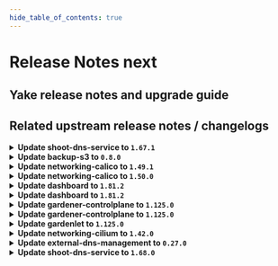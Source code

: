 ```yaml
---
hide_table_of_contents: true
---
```


# Release Notes next

## Yake release notes and upgrade guide

## Related upstream release notes / changelogs


<details>
<summary><b>Update shoot-dns-service to <code>1.67.1</code></b></summary>

# [gardener/gardener-extension-shoot-dns-service]

## 🐛 Bug Fixes

- `[OPERATOR]` Update CRD for `DNSEntry` (missing field `.status.dnsName`) (cherry-picking of #517) by @MartinWeindel [#520]


</details>

<details>
<summary><b>Update backup-s3 to <code>0.8.0</code></b></summary>

## General Changes

* improve resource naming of chart by using fullname rather than the static gardener-extension-backup-s3 (#18) @nschad
* Harden deployment to comply with pod security standard "restricted" (#19) @MichaelEischer


</details>

<details>
<summary><b>Update networking-calico to <code>1.49.1</code></b></summary>

# [gardener/gardener-extension-networking-calico]

## ⚠️ Breaking Changes

- `[OPERATOR]` `networking-calico` no longer supports Shoots with Кubernetes version <= 1.28. by @RadaBDimitrova [#684]
## 🏃 Others

- `[OPERATOR]` Admission controller and reconciliation now check the content of the networking provider configuration for validity and report problems. by @DockToFuture [#669]
- `[OPERATOR]` Enable the `usePodCidr` option for `ipam.cidr` during input validation. by @DockToFuture [#690]
- `[OPERATOR]` export testresults as inlined ocm-resource by @heldkat [#686]
- `[OPERATOR]` Fixes a bug in Prometheus ScrapeConfigs that prevented Calico metrics from being collected. by @rickardsjp [#692]


</details>

<details>
<summary><b>Update networking-calico to <code>1.50.0</code></b></summary>

# [gardener/gardener-extension-networking-calico]

## ⚠️ Breaking Changes

- `[OPERATOR]` `networking-calico` no longer supports Shoots with Кubernetes version <= 1.28. by @RadaBDimitrova [#684]
## 🏃 Others

- `[OPERATOR]` Fixes a bug in Prometheus ScrapeConfigs that prevented Calico metrics from being collected. by @rickardsjp [#692]
- `[OPERATOR]` Admission controller and reconciliation now check the content of the networking provider configuration for validity and report problems. by @DockToFuture [#669]
- `[OPERATOR]` Enable the `usePodCidr` option for `ipam.cidr` during input validation. by @DockToFuture [#690]
- `[OPERATOR]` export testresults as inlined ocm-resource by @heldkat [#686]


</details>

<details>
<summary><b>Update dashboard to <code>1.81.2</code></b></summary>

# [gardener/dashboard]

## 🐛 Bug Fixes

- `[USER]` Fixes the sync back of changes from the ui to the shoot editor in the worker dialog by @gardener-github-actions[bot] [#2545]
- `[USER]` Improves usability of the select dialog in the worker group for "Additional OCI Runtimes" by @gardener-github-actions[bot] [#2554]


</details>

<details>
<summary><b>Update dashboard to <code>1.81.2</code></b></summary>

# [gardener/dashboard]

## 🐛 Bug Fixes

- `[USER]` Fixes the sync back of changes from the ui to the shoot editor in the worker dialog by @gardener-github-actions[bot] [#2545]
- `[USER]` Improves usability of the select dialog in the worker group for "Additional OCI Runtimes" by @gardener-github-actions[bot] [#2554]


</details>

<details>
<summary><b>Update gardener-controlplane to <code>1.125.0</code></b></summary>

# [gardener/gardener]

## ⚠️ Breaking Changes

- `[OPERATOR]` `spec.addons.nginxIngress.loadBalancerSourceRanges` are now validated as CIDRs. by @ScheererJ [#12539]
- `[OPERATOR]` `spec.addons.nginxIngress.config` is now validated as conforming to config map data rules. by @ScheererJ [#12539]
- `[OPERATOR]` `spec.systemComponents.coreDNS.rewriting.commonSuffixes` are now validated against DNS rules. by @ScheererJ [#12539]
- `[OPERATOR]` The `UseNamespacedCloudProfile` feature gate has been graduated to GA and is locked to `true`.  by @LucaBernstein [#12620]
- `[OPERATOR]` `spec.networking.type` is now validated as being a label name. by @ScheererJ [#12539]
- `[OPERATOR]` All annotations of `kube-apiserver` service in the shoot control planes will be replaced by the minimum required set of annotations. Manually added annotations will be removed. by @ScheererJ [#12630]
- `[OPERATOR]` The name of `ExposureClass` resources is now properly checked to be compliant to the DNS label rules. by @ScheererJ [#12539]
- `[USER]` Setting shoot's `.spec.providers.workers[].{maxSurge, maxUnavailable}` will be denied in future versions of Gardener for workers with updateStrategy `ManualInPlaceUpdate`. Users should unset these values with this version of Gardener. by @acumino [#12607]
## ✨ New Features

- `[USER]` The Shoot resource does now support configuring the global maximum allowed resources the vpa-recommender can recommend for a container. The corresponding upstream configuration option solves a known limitation of vpa-recommender where it can make a Pod unschedulable by recommending resource requests more than largest Node's allocatable. For more details, see [Specifying global maximum allowed resources to prevent pods from being unschedulable](https://github.com/kubernetes/autoscaler/blob/master/vertical-pod-autoscaler/docs/examples.md#specifying-global-maximum-allowed-resources-to-prevent-pods-from-being-unschedulable). by @ialidzhikov [#12481]
- `[OPERATOR]` The Seed and Garden resources do now support configuring the global maximum allowed resources the vpa-recommender can recommend for a container. The corresponding upstream configuration option solves a known limitation of vpa-recommender where it can make a Pod unschedulable by recommending resource requests more than largest Node's allocatable. For more details, see [Specifying global maximum allowed resources to prevent pods from being unschedulable](https://github.com/kubernetes/autoscaler/blob/master/vertical-pod-autoscaler/docs/examples.md#specifying-global-maximum-allowed-resources-to-prevent-pods-from-being-unschedulable). by @ialidzhikov [#12481]
## 🐛 Bug Fixes

- `[OPERATOR]` Fixed local `gardenadm` development setup for non-amd64 systems. by @ScheererJ [#12619]
- `[OPERATOR]` A bug which could cause istio service and workload dashboards to show "many-to-many matching errors" after kube-apiserver pods were rolling has been fixed.  by @oliver-goetz [#12635]
- `[OPERATOR]` Fix cluster-autoscaler specific annotations on machine deployment upon update in worker specific cluster autoscaler options. by @takoverflow [#12548]
- `[OPERATOR]` Seed registration was fixed for `ManagedSeed`s with seed templates configuring `spec.resources`. by @timuthy [#12652]
- `[OPERATOR]` Fixed a bug in the cluster overview dashboard that showed `cluster-autoscaler` as down when not deployed. by @rickardsjp [#12654]
- `[OPERATOR]` A bug which was causing the `gardener-node-agent` to enter crash-loop when its config was updated with breaking changes was fixed. by @AleksandarSavchev [#12589]
- `[USER]` The Kubernetes feature gate `ValidatingAdmissionPolicy` is now marked as removed in Kubernetes 1.32. Previously, it was possible to upgrade a Shoot cluster to Kubernetes 1.32 with this feature gate enabled, which resulted in kube-apiserver failing to start due to an unrecognized feature gate. by @marc1404 [#12643]
## 🏃 Others

- `[DEPENDENCY]` The following dependencies have been updated:  
  - `gardener/vpn2` from `0.40.0` to `0.41.0`. [Release Notes](https://redirect.github.com/gardener/vpn2/releases/tag/0.41.0) by @gardener-ci-robot [#12675]
- `[DEPENDENCY]` The following dependencies have been updated:  
  - `gardener/dashboard` from `1.81.0` to `1.81.1`. [Release Notes](https://redirect.github.com/gardener/dashboard/releases/tag/1.81.1) by @gardener-ci-robot [#12616]
- `[DEPENDENCY]` The following dependencies have been updated:  
  - `gcr.io/istio-release/pilot` from `1.25.3` to `1.25.4`.   
  - `gcr.io/istio-release/proxyv2` from `1.25.3` to `1.25.4`.   
  - `istio.io/api` from `v1.25.3` to `v1.25.4`.  by @gardener-ci-robot [#12655]
- `[DEPENDENCY]` The following dependencies have been updated:  
  - `envoyproxy/envoy` from `v1.34.3` to `v1.35.0`. [Release Notes](https://redirect.github.com/envoyproxy/envoy/releases/tag/v1.35.0) by @gardener-ci-robot [#12598]
- `[USER]` Updates to `spec.networking.ipFamiles` are now validated. by @axel7born [#12523]
- `[DEVELOPER]` migrate CICD-Pipeline to GitHub-Actions by @ccwienk [#12592]
- `[DEVELOPER]` The hostname of provider-local `Machines`/`Nodes` can be resolved via DNS, similar to typical cloud infrastructure environments. This allows connecting from a `Bastion` to a `Node` via its hostname. by @timebertt [#12657]
- `[DEVELOPER]` `DNSRecord` may now use non-canonical IPv6 addresses. by @ScheererJ [#12667]
- `[OPERATOR]` Adds machine capability based image defaulting to Shoots created with Cloudprofiles using Capabilities. by @Roncossek [#12529]
- `[OPERATOR]` The Shoot Prometheus RBAC is now restricted to the control-plane and the garden namespace. by @chrkl [#12264]
- `[OPERATOR]` A new validation for the following `(Namespaced)CloudProfile` fields has been added, ensuring qualified names:  
  - `.spec.machineImages[].name`  
  - `.spec.machineImages[].versions[].cri[].containerRuntimes[].type`  
  - `.spec.machineTypes[].name`  
  - `.spec.capabilities.name`  
  - `.spec.capabilities.values`  
  - `.spec.volumeTypes[].class`  
  - `.spec.volumeTypes[].name` by @LucaBernstein [#12666]
- `[OPERATOR]` The `gardener-node-agent` now has a `--config-dir` flag that is used to find the config file instead of a `--config` flag. by @AleksandarSavchev [#12589]
- `[OPERATOR]` Unique usernames are generated for {Admin,Viewer}KubeconfigRequests by prefixing the original/requesting username with a random string. This approach prevents conflicts with existing RBAC rules in the cluster while still preserving the identity of the requesting user. by @timuthy [#12597]
- `[OPERATOR]` Gardener administrators are now allowed to inspect and manage Services and Endpoints in the garden cluster. by @ialidzhikov [#12211]
- `[OPERATOR]` A bug in `gardener-node-agent` that prevented the location for the sandbox image to be configurable to a custom value on worker nodes with containerd 2.x was fixed. by @MrBatschner [#12665]
## 📖 Documentation

- `[OPERATOR]` Operations guide was updated to explain how overlapping network ranges between seeds and shoots are implemented. by @domdom82 [#12637]


</details>

<details>
<summary><b>Update gardener-controlplane to <code>1.125.0</code></b></summary>

# [gardener/gardener]

## ⚠️ Breaking Changes

- `[OPERATOR]` `spec.addons.nginxIngress.loadBalancerSourceRanges` are now validated as CIDRs. by @ScheererJ [#12539]
- `[OPERATOR]` `spec.addons.nginxIngress.config` is now validated as conforming to config map data rules. by @ScheererJ [#12539]
- `[OPERATOR]` `spec.systemComponents.coreDNS.rewriting.commonSuffixes` are now validated against DNS rules. by @ScheererJ [#12539]
- `[OPERATOR]` The `UseNamespacedCloudProfile` feature gate has been graduated to GA and is locked to `true`.  by @LucaBernstein [#12620]
- `[OPERATOR]` `spec.networking.type` is now validated as being a label name. by @ScheererJ [#12539]
- `[OPERATOR]` All annotations of `kube-apiserver` service in the shoot control planes will be replaced by the minimum required set of annotations. Manually added annotations will be removed. by @ScheererJ [#12630]
- `[OPERATOR]` The name of `ExposureClass` resources is now properly checked to be compliant to the DNS label rules. by @ScheererJ [#12539]
- `[USER]` Setting shoot's `.spec.providers.workers[].{maxSurge, maxUnavailable}` will be denied in future versions of Gardener for workers with updateStrategy `ManualInPlaceUpdate`. Users should unset these values with this version of Gardener. by @acumino [#12607]
## ✨ New Features

- `[USER]` The Shoot resource does now support configuring the global maximum allowed resources the vpa-recommender can recommend for a container. The corresponding upstream configuration option solves a known limitation of vpa-recommender where it can make a Pod unschedulable by recommending resource requests more than largest Node's allocatable. For more details, see [Specifying global maximum allowed resources to prevent pods from being unschedulable](https://github.com/kubernetes/autoscaler/blob/master/vertical-pod-autoscaler/docs/examples.md#specifying-global-maximum-allowed-resources-to-prevent-pods-from-being-unschedulable). by @ialidzhikov [#12481]
- `[OPERATOR]` The Seed and Garden resources do now support configuring the global maximum allowed resources the vpa-recommender can recommend for a container. The corresponding upstream configuration option solves a known limitation of vpa-recommender where it can make a Pod unschedulable by recommending resource requests more than largest Node's allocatable. For more details, see [Specifying global maximum allowed resources to prevent pods from being unschedulable](https://github.com/kubernetes/autoscaler/blob/master/vertical-pod-autoscaler/docs/examples.md#specifying-global-maximum-allowed-resources-to-prevent-pods-from-being-unschedulable). by @ialidzhikov [#12481]
## 🐛 Bug Fixes

- `[OPERATOR]` Fixed local `gardenadm` development setup for non-amd64 systems. by @ScheererJ [#12619]
- `[OPERATOR]` A bug which could cause istio service and workload dashboards to show "many-to-many matching errors" after kube-apiserver pods were rolling has been fixed.  by @oliver-goetz [#12635]
- `[OPERATOR]` Fix cluster-autoscaler specific annotations on machine deployment upon update in worker specific cluster autoscaler options. by @takoverflow [#12548]
- `[OPERATOR]` Seed registration was fixed for `ManagedSeed`s with seed templates configuring `spec.resources`. by @timuthy [#12652]
- `[OPERATOR]` Fixed a bug in the cluster overview dashboard that showed `cluster-autoscaler` as down when not deployed. by @rickardsjp [#12654]
- `[OPERATOR]` A bug which was causing the `gardener-node-agent` to enter crash-loop when its config was updated with breaking changes was fixed. by @AleksandarSavchev [#12589]
- `[USER]` The Kubernetes feature gate `ValidatingAdmissionPolicy` is now marked as removed in Kubernetes 1.32. Previously, it was possible to upgrade a Shoot cluster to Kubernetes 1.32 with this feature gate enabled, which resulted in kube-apiserver failing to start due to an unrecognized feature gate. by @marc1404 [#12643]
## 🏃 Others

- `[DEPENDENCY]` The following dependencies have been updated:  
  - `gardener/vpn2` from `0.40.0` to `0.41.0`. [Release Notes](https://redirect.github.com/gardener/vpn2/releases/tag/0.41.0) by @gardener-ci-robot [#12675]
- `[DEPENDENCY]` The following dependencies have been updated:  
  - `gardener/dashboard` from `1.81.0` to `1.81.1`. [Release Notes](https://redirect.github.com/gardener/dashboard/releases/tag/1.81.1) by @gardener-ci-robot [#12616]
- `[DEPENDENCY]` The following dependencies have been updated:  
  - `gcr.io/istio-release/pilot` from `1.25.3` to `1.25.4`.   
  - `gcr.io/istio-release/proxyv2` from `1.25.3` to `1.25.4`.   
  - `istio.io/api` from `v1.25.3` to `v1.25.4`.  by @gardener-ci-robot [#12655]
- `[DEPENDENCY]` The following dependencies have been updated:  
  - `envoyproxy/envoy` from `v1.34.3` to `v1.35.0`. [Release Notes](https://redirect.github.com/envoyproxy/envoy/releases/tag/v1.35.0) by @gardener-ci-robot [#12598]
- `[USER]` Updates to `spec.networking.ipFamiles` are now validated. by @axel7born [#12523]
- `[DEVELOPER]` migrate CICD-Pipeline to GitHub-Actions by @ccwienk [#12592]
- `[DEVELOPER]` The hostname of provider-local `Machines`/`Nodes` can be resolved via DNS, similar to typical cloud infrastructure environments. This allows connecting from a `Bastion` to a `Node` via its hostname. by @timebertt [#12657]
- `[DEVELOPER]` `DNSRecord` may now use non-canonical IPv6 addresses. by @ScheererJ [#12667]
- `[OPERATOR]` Adds machine capability based image defaulting to Shoots created with Cloudprofiles using Capabilities. by @Roncossek [#12529]
- `[OPERATOR]` The Shoot Prometheus RBAC is now restricted to the control-plane and the garden namespace. by @chrkl [#12264]
- `[OPERATOR]` A new validation for the following `(Namespaced)CloudProfile` fields has been added, ensuring qualified names:  
  - `.spec.machineImages[].name`  
  - `.spec.machineImages[].versions[].cri[].containerRuntimes[].type`  
  - `.spec.machineTypes[].name`  
  - `.spec.capabilities.name`  
  - `.spec.capabilities.values`  
  - `.spec.volumeTypes[].class`  
  - `.spec.volumeTypes[].name` by @LucaBernstein [#12666]
- `[OPERATOR]` The `gardener-node-agent` now has a `--config-dir` flag that is used to find the config file instead of a `--config` flag. by @AleksandarSavchev [#12589]
- `[OPERATOR]` Unique usernames are generated for {Admin,Viewer}KubeconfigRequests by prefixing the original/requesting username with a random string. This approach prevents conflicts with existing RBAC rules in the cluster while still preserving the identity of the requesting user. by @timuthy [#12597]
- `[OPERATOR]` Gardener administrators are now allowed to inspect and manage Services and Endpoints in the garden cluster. by @ialidzhikov [#12211]
- `[OPERATOR]` A bug in `gardener-node-agent` that prevented the location for the sandbox image to be configurable to a custom value on worker nodes with containerd 2.x was fixed. by @MrBatschner [#12665]
## 📖 Documentation

- `[OPERATOR]` Operations guide was updated to explain how overlapping network ranges between seeds and shoots are implemented. by @domdom82 [#12637]


</details>

<details>
<summary><b>Update gardenlet to <code>1.125.0</code></b></summary>

# [gardener/gardener]

## ⚠️ Breaking Changes

- `[OPERATOR]` `spec.addons.nginxIngress.loadBalancerSourceRanges` are now validated as CIDRs. by @ScheererJ [#12539]
- `[OPERATOR]` `spec.addons.nginxIngress.config` is now validated as conforming to config map data rules. by @ScheererJ [#12539]
- `[OPERATOR]` `spec.systemComponents.coreDNS.rewriting.commonSuffixes` are now validated against DNS rules. by @ScheererJ [#12539]
- `[OPERATOR]` The `UseNamespacedCloudProfile` feature gate has been graduated to GA and is locked to `true`.  by @LucaBernstein [#12620]
- `[OPERATOR]` `spec.networking.type` is now validated as being a label name. by @ScheererJ [#12539]
- `[OPERATOR]` All annotations of `kube-apiserver` service in the shoot control planes will be replaced by the minimum required set of annotations. Manually added annotations will be removed. by @ScheererJ [#12630]
- `[OPERATOR]` The name of `ExposureClass` resources is now properly checked to be compliant to the DNS label rules. by @ScheererJ [#12539]
- `[USER]` Setting shoot's `.spec.providers.workers[].{maxSurge, maxUnavailable}` will be denied in future versions of Gardener for workers with updateStrategy `ManualInPlaceUpdate`. Users should unset these values with this version of Gardener. by @acumino [#12607]
## ✨ New Features

- `[USER]` The Shoot resource does now support configuring the global maximum allowed resources the vpa-recommender can recommend for a container. The corresponding upstream configuration option solves a known limitation of vpa-recommender where it can make a Pod unschedulable by recommending resource requests more than largest Node's allocatable. For more details, see [Specifying global maximum allowed resources to prevent pods from being unschedulable](https://github.com/kubernetes/autoscaler/blob/master/vertical-pod-autoscaler/docs/examples.md#specifying-global-maximum-allowed-resources-to-prevent-pods-from-being-unschedulable). by @ialidzhikov [#12481]
- `[OPERATOR]` The Seed and Garden resources do now support configuring the global maximum allowed resources the vpa-recommender can recommend for a container. The corresponding upstream configuration option solves a known limitation of vpa-recommender where it can make a Pod unschedulable by recommending resource requests more than largest Node's allocatable. For more details, see [Specifying global maximum allowed resources to prevent pods from being unschedulable](https://github.com/kubernetes/autoscaler/blob/master/vertical-pod-autoscaler/docs/examples.md#specifying-global-maximum-allowed-resources-to-prevent-pods-from-being-unschedulable). by @ialidzhikov [#12481]
## 🐛 Bug Fixes

- `[OPERATOR]` Fixed local `gardenadm` development setup for non-amd64 systems. by @ScheererJ [#12619]
- `[OPERATOR]` A bug which could cause istio service and workload dashboards to show "many-to-many matching errors" after kube-apiserver pods were rolling has been fixed.  by @oliver-goetz [#12635]
- `[OPERATOR]` Fix cluster-autoscaler specific annotations on machine deployment upon update in worker specific cluster autoscaler options. by @takoverflow [#12548]
- `[OPERATOR]` Seed registration was fixed for `ManagedSeed`s with seed templates configuring `spec.resources`. by @timuthy [#12652]
- `[OPERATOR]` Fixed a bug in the cluster overview dashboard that showed `cluster-autoscaler` as down when not deployed. by @rickardsjp [#12654]
- `[OPERATOR]` A bug which was causing the `gardener-node-agent` to enter crash-loop when its config was updated with breaking changes was fixed. by @AleksandarSavchev [#12589]
- `[USER]` The Kubernetes feature gate `ValidatingAdmissionPolicy` is now marked as removed in Kubernetes 1.32. Previously, it was possible to upgrade a Shoot cluster to Kubernetes 1.32 with this feature gate enabled, which resulted in kube-apiserver failing to start due to an unrecognized feature gate. by @marc1404 [#12643]
## 🏃 Others

- `[DEPENDENCY]` The following dependencies have been updated:  
  - `gardener/vpn2` from `0.40.0` to `0.41.0`. [Release Notes](https://redirect.github.com/gardener/vpn2/releases/tag/0.41.0) by @gardener-ci-robot [#12675]
- `[DEPENDENCY]` The following dependencies have been updated:  
  - `gardener/dashboard` from `1.81.0` to `1.81.1`. [Release Notes](https://redirect.github.com/gardener/dashboard/releases/tag/1.81.1) by @gardener-ci-robot [#12616]
- `[DEPENDENCY]` The following dependencies have been updated:  
  - `gcr.io/istio-release/pilot` from `1.25.3` to `1.25.4`.   
  - `gcr.io/istio-release/proxyv2` from `1.25.3` to `1.25.4`.   
  - `istio.io/api` from `v1.25.3` to `v1.25.4`.  by @gardener-ci-robot [#12655]
- `[DEPENDENCY]` The following dependencies have been updated:  
  - `envoyproxy/envoy` from `v1.34.3` to `v1.35.0`. [Release Notes](https://redirect.github.com/envoyproxy/envoy/releases/tag/v1.35.0) by @gardener-ci-robot [#12598]
- `[USER]` Updates to `spec.networking.ipFamiles` are now validated. by @axel7born [#12523]
- `[DEVELOPER]` migrate CICD-Pipeline to GitHub-Actions by @ccwienk [#12592]
- `[DEVELOPER]` The hostname of provider-local `Machines`/`Nodes` can be resolved via DNS, similar to typical cloud infrastructure environments. This allows connecting from a `Bastion` to a `Node` via its hostname. by @timebertt [#12657]
- `[DEVELOPER]` `DNSRecord` may now use non-canonical IPv6 addresses. by @ScheererJ [#12667]
- `[OPERATOR]` Adds machine capability based image defaulting to Shoots created with Cloudprofiles using Capabilities. by @Roncossek [#12529]
- `[OPERATOR]` The Shoot Prometheus RBAC is now restricted to the control-plane and the garden namespace. by @chrkl [#12264]
- `[OPERATOR]` A new validation for the following `(Namespaced)CloudProfile` fields has been added, ensuring qualified names:  
  - `.spec.machineImages[].name`  
  - `.spec.machineImages[].versions[].cri[].containerRuntimes[].type`  
  - `.spec.machineTypes[].name`  
  - `.spec.capabilities.name`  
  - `.spec.capabilities.values`  
  - `.spec.volumeTypes[].class`  
  - `.spec.volumeTypes[].name` by @LucaBernstein [#12666]
- `[OPERATOR]` The `gardener-node-agent` now has a `--config-dir` flag that is used to find the config file instead of a `--config` flag. by @AleksandarSavchev [#12589]
- `[OPERATOR]` Unique usernames are generated for {Admin,Viewer}KubeconfigRequests by prefixing the original/requesting username with a random string. This approach prevents conflicts with existing RBAC rules in the cluster while still preserving the identity of the requesting user. by @timuthy [#12597]
- `[OPERATOR]` Gardener administrators are now allowed to inspect and manage Services and Endpoints in the garden cluster. by @ialidzhikov [#12211]
- `[OPERATOR]` A bug in `gardener-node-agent` that prevented the location for the sandbox image to be configurable to a custom value on worker nodes with containerd 2.x was fixed. by @MrBatschner [#12665]
## 📖 Documentation

- `[OPERATOR]` Operations guide was updated to explain how overlapping network ranges between seeds and shoots are implemented. by @domdom82 [#12637]


</details>

<details>
<summary><b>Update networking-cilium to <code>1.42.0</code></b></summary>

# [gardener/gardener-extension-networking-cilium]

## 📰 Noteworthy

- `[OPERATOR]` Cilium operator HA logic now uses guaranteed (minimum) node count instead of maximum, preventing unnecessary node spin-up and reducing compute costs in single-node clusters; HA remains guaranteed for shoots with minimum ≥ 2. by @Lappihuan [#576]
- `[DEPENDENCY]` cilium-envoy got updated to v1.32.5 by @domdom82 [#562]
## 🐛 Bug Fixes

- `[OPERATOR]` Hubble relay cert generation now also works with private api server deployments by @domdom82 [#606]
- `[OPERATOR]` An issue preventing the networking-cilium extension to patch its heartbeat lease is now fixed. by @ialidzhikov [#559]
## 🏃 Others

- `[DEVELOPER]` migrate CICD-Pipelines to GitHub-Actions by @ccwienk [#585]
- `[DEVELOPER]` connectivity test stability has been improved and should be less flaky now by @domdom82 [#587]
- `[OPERATOR]` Dual-Stack should now work consistently regardless of the order of the IP families. by @ScheererJ [#609]
- `[OPERATOR]` export testresults as inlined ocm-resource by @heldkat [#598]
- `[OPERATOR]` Fixes an issue where network status is not correct during migration to dual-stack.  by @axel7born [#611]
- `[OPERATOR]` Allow networking-cilium extension to be used in autonomous shoot clusters. by @ScheererJ [#567]
- `[OPERATOR]` Allows disabling IPv4, IPv6 and BPF masquerading in networking-cilium extension. by @vknabel [#573]
- `[OPERATOR]` Admission controller and reconciliation now check the content of the networking provider configuration for validity and report problems. by @ScheererJ [#584]
- `[OPERATOR]` The healthcheck controller is now removed. by @axel7born [#566]
- `[OPERATOR]` `kube-proxy-replacement-healthz-bind-address` is now correctly set when `kube-proxy` is disabled. by @ScheererJ [#603]
- `[OPERATOR]` Fixes some more bugs in Prometheus ScrapeConfigs that prevented Cilium metrics from being collected. by @rickardsjp [#610]
- `[OPERATOR]` Fixes a bug in Prometheus ScrapeConfigs that prevented Cilium metrics from being collected. by @ScheererJ [#608]
- `[OPERATOR]` Fix 'add-reports-to-component-descriptor' build step by @heldkat [#602]
- `[OPERATOR]` Fixed webhook for node-local-dns appending command line arguments multiple times. by @ScheererJ [#586]
- `[OPERATOR]` `networking-cilium` no longer supports Shoots with Кubernetes version <= 1.28. by @georgibaltiev [#597]


</details>

<details>
<summary><b>Update external-dns-management to <code>0.27.0</code></b></summary>

# [gardener/external-dns-management]

## ✨ New Features

- `[USER]` Extended validation of `DNSEntry` data fields. by @marc1404 [#564]
## 🐛 Bug Fixes

- `[USER]` Fixed conditionally requiring `AWS_ACCESS_KEY_ID` and `AWS_SECRET_ACCESS_KEY` only when `AWS_USE_CREDENTIALS_CHAIN` is not set (relevant for AWS Route53 `DNSProvider`). by @marc1404 [#578]
- `[USER]` Increased maximum length of PowerDNS provider `apiKey` to `8192`. by @Lappihuan [#576]
## 🏃 Others

- `[DEVELOPER]` Refactor `DNSHandlerAdapter` implementations to avoid provider specific dependencies on reuse. by @MartinWeindel [#589]
- `[OPERATOR]` Allow values `local` and `gdch-dns` for provider types by @MartinWeindel [#589]


</details>

<details>
<summary><b>Update shoot-dns-service to <code>1.68.0</code></b></summary>

# [gardener/gardener-extension-shoot-dns-service]

## 📰 Noteworthy

- `[USER]` The provider secret data fields are now validated by the admission controller when configured in the shoot manifest in the provider config of the shoot-dns-service extension (at `spec.extensions.[@.type='shoot-dns-service'].providerConfig`) by @MartinWeindel [#528]
## 🐛 Bug Fixes

- `[OPERATOR]` Update CRD for `DNSEntry` (missing field `.status.dnsName`) by @MartinWeindel [#517]
## 🏃 Others

- `[OPERATOR]` Upgrade github.com/gardener/external-dns-management from `v0.26.0` to `v0.27.0` by @MartinWeindel [#530]
- `[DEVELOPER]` Update the custom resource definitions from the external-dns-management projects in the make target `generate`. by @MartinWeindel [#522]
## 📖 Documentation

- `[USER]` Documented requesting the creation of `AAAA` DNS records when using dual-stack load balancers on AWS. by @marc1404 [#527]


</details>
